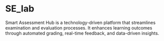 
# SE_lab

Smart Assessment Hub is a technology-driven platform that streamlines examination and evaluation processes. It enhances learning outcomes through automated grading, real-time feedback, and data-driven insights.

